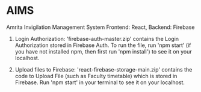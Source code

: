 # AIMS
Amrita Invigilation Management System
Frontend: React, Backend: Firebase

1. Login Authorization: 
'firebase-auth-master.zip' contains the Login Authorization stored in Firebase Auth. To run the file, run 'npm start' (if you have not installed npm, then first run 'npm install') to see it on your localhost.

2. Upload files to Firebase: 
'react-firebase-storage-main.zip' contains the code to Upload File (such as Faculty timetable) which is stored in Firebase. Run 'npm start' in your terminal to see it on your localhost.

